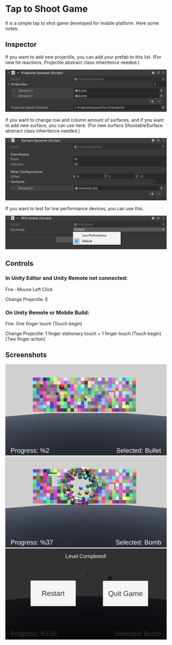 # Tap to Shoot Game

It is a simple tap to shot game developed for mobile platform. Here some notes:

## Inspector

If you want to add new projectile, you can add your prefab to this list. (For new hit reactions, Projectile abstract class inheritence needed.)

<img src="https://github.com/supremepanda/TapToShoot-FurkanBaldir/blob/master/Screenshots/projectileSpawner.png"/>

If you want to change row and column amount of surfaces, and if you want to add new surface, you can use here. (For new surface ShootableSurface abstract class inheritence needed.)

<img src="https://github.com/supremepanda/TapToShoot-FurkanBaldir/blob/master/Screenshots/surfaceSpawner.png"/>

If you want to test for low performance devices, you can use this.

<img src="https://github.com/supremepanda/TapToShoot-FurkanBaldir/blob/master/Screenshots/fpsLimiter.png"/>

## Controls

### In Unity Editor and Unity Remote not connected:

  Fire : Mouse Left Click
  
  Change Projectile: E

### On Unity Remote or Mobile Build:

  Fire: One finger touch (Touch begin)
  
  Change Projectile: 1 finger stationary touch + 1 finger touch (Touch begin) (Two finger action)

## Screenshots

<img src="https://github.com/supremepanda/TapToShoot-FurkanBaldir/blob/master/Screenshots/ss1.png"/>

<img src="https://github.com/supremepanda/TapToShoot-FurkanBaldir/blob/master/Screenshots/ss2.png"/>

<img src="https://github.com/supremepanda/TapToShoot-FurkanBaldir/blob/master/Screenshots/finalPanel.png"/>
